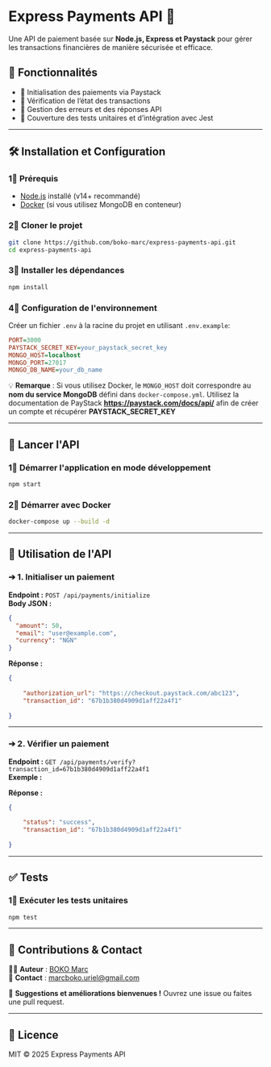 # Express Payments API 🚀

Une API de paiement basée sur **Node.js, Express et Paystack** pour gérer les transactions financières de manière sécurisée et efficace.

## 📌 Fonctionnalités
- 🔹 Initialisation des paiements via Paystack
- 🔹 Vérification de l’état des transactions
- 🔹 Gestion des erreurs et des réponses API
- 🔹 Couverture des tests unitaires et d’intégration avec Jest

---

## 🛠️ Installation et Configuration

### 1⃣ Prérequis
- [Node.js](https://nodejs.org/) installé (v14+ recommandé)
- [Docker](https://www.docker.com/) (si vous utilisez MongoDB en conteneur)

### 2⃣ Cloner le projet
```sh
git clone https://github.com/boko-marc/express-payments-api.git
cd express-payments-api
```

### 3⃣ Installer les dépendances
```sh
npm install
```

### 4⃣ Configuration de l'environnement

Créer un fichier `.env` à la racine du projet en utilisant  `.env.example`:
```ini
PORT=3000
PAYSTACK_SECRET_KEY=your_paystack_secret_key
MONGO_HOST=localhost  
MONGO_PORT=27017     
MONGO_DB_NAME=your_db_name
```
💡 **Remarque** : Si vous utilisez Docker, le `MONGO_HOST` doit correspondre au **nom du service MongoDB** défini dans `docker-compose.yml`.
Utilisez la documentation de PayStack   **https://paystack.com/docs/api/** afin de créer un compte et récupérer **PAYSTACK_SECRET_KEY**

---

## 🚀 Lancer l'API

### 1⃣ Démarrer l'application en mode développement
```sh
npm start
```

### 2⃣ Démarrer avec Docker
```sh
docker-compose up --build -d
```

---

## 💼 Utilisation de l'API

### ➔ 1. Initialiser un paiement
**Endpoint :** `POST /api/payments/initialize`  
**Body JSON :**
```json
{
  "amount": 50,
  "email": "user@example.com",
  "currency": "NGN"
}
```
**Réponse :**
```json
{
  
    "authorization_url": "https://checkout.paystack.com/abc123",
    "transaction_id": "67b1b380d4909d1aff22a4f1"
  
}
```

---

### ➔ 2. Vérifier un paiement
**Endpoint :** `GET /api/payments/verify?transaction_id=67b1b380d4909d1aff22a4f1`  
**Exemple :**

**Réponse :**
```json
{
  
    "status": "success",
    "transaction_id": "67b1b380d4909d1aff22a4f1"
  
}
```

---

## ✅ Tests

### 1⃣ Exécuter les tests unitaires 
```sh
npm test
```



---

## 📌 Contributions & Contact

👨‍💻 **Auteur** : [BOKO Marc](https://github.com/boko-marc)  
📧 **Contact** : marcboko.uriel@gmail.com 

📢 **Suggestions et améliorations bienvenues !** Ouvrez une issue ou faites une pull request.

---

## 💜 Licence
MIT © 2025 Express Payments API

